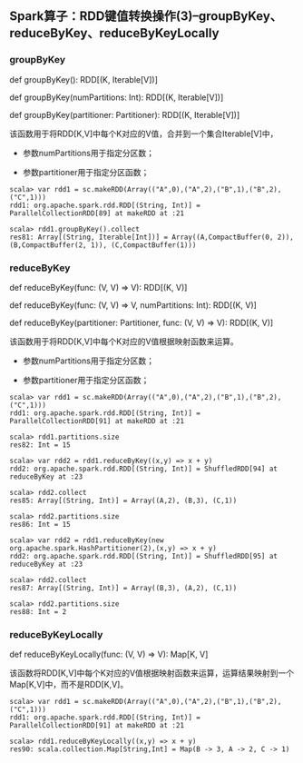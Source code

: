 ## Spark算子：RDD键值转换操作(3)–groupByKey、reduceByKey、reduceByKeyLocally

### groupByKey

def groupByKey(): RDD[(K, Iterable[V])]

def groupByKey(numPartitions: Int): RDD[(K, Iterable[V])]

def groupByKey(partitioner: Partitioner): RDD[(K, Iterable[V])]

该函数用于将RDD[K,V]中每个K对应的V值，合并到一个集合Iterable[V]中，

- 参数numPartitions用于指定分区数；

- 参数partitioner用于指定分区函数；

```
scala> var rdd1 = sc.makeRDD(Array(("A",0),("A",2),("B",1),("B",2),("C",1)))
rdd1: org.apache.spark.rdd.RDD[(String, Int)] = ParallelCollectionRDD[89] at makeRDD at :21
 
scala> rdd1.groupByKey().collect
res81: Array[(String, Iterable[Int])] = Array((A,CompactBuffer(0, 2)), (B,CompactBuffer(2, 1)), (C,CompactBuffer(1)))
```

### reduceByKey

def reduceByKey(func: (V, V) => V): RDD[(K, V)]

def reduceByKey(func: (V, V) => V, numPartitions: Int): RDD[(K, V)]

def reduceByKey(partitioner: Partitioner, func: (V, V) => V): RDD[(K, V)]

该函数用于将RDD[K,V]中每个K对应的V值根据映射函数来运算。

- 参数numPartitions用于指定分区数；

- 参数partitioner用于指定分区函数；
```
scala> var rdd1 = sc.makeRDD(Array(("A",0),("A",2),("B",1),("B",2),("C",1)))
rdd1: org.apache.spark.rdd.RDD[(String, Int)] = ParallelCollectionRDD[91] at makeRDD at :21
 
scala> rdd1.partitions.size
res82: Int = 15
 
scala> var rdd2 = rdd1.reduceByKey((x,y) => x + y)
rdd2: org.apache.spark.rdd.RDD[(String, Int)] = ShuffledRDD[94] at reduceByKey at :23
 
scala> rdd2.collect
res85: Array[(String, Int)] = Array((A,2), (B,3), (C,1))
 
scala> rdd2.partitions.size
res86: Int = 15
 
scala> var rdd2 = rdd1.reduceByKey(new org.apache.spark.HashPartitioner(2),(x,y) => x + y)
rdd2: org.apache.spark.rdd.RDD[(String, Int)] = ShuffledRDD[95] at reduceByKey at :23
 
scala> rdd2.collect
res87: Array[(String, Int)] = Array((B,3), (A,2), (C,1))
 
scala> rdd2.partitions.size
res88: Int = 2

```

### reduceByKeyLocally

def reduceByKeyLocally(func: (V, V) => V): Map[K, V]

该函数将RDD[K,V]中每个K对应的V值根据映射函数来运算，运算结果映射到一个Map[K,V]中，而不是RDD[K,V]。

```
scala> var rdd1 = sc.makeRDD(Array(("A",0),("A",2),("B",1),("B",2),("C",1)))
rdd1: org.apache.spark.rdd.RDD[(String, Int)] = ParallelCollectionRDD[91] at makeRDD at :21
 
scala> rdd1.reduceByKeyLocally((x,y) => x + y)
res90: scala.collection.Map[String,Int] = Map(B -> 3, A -> 2, C -> 1)

```
